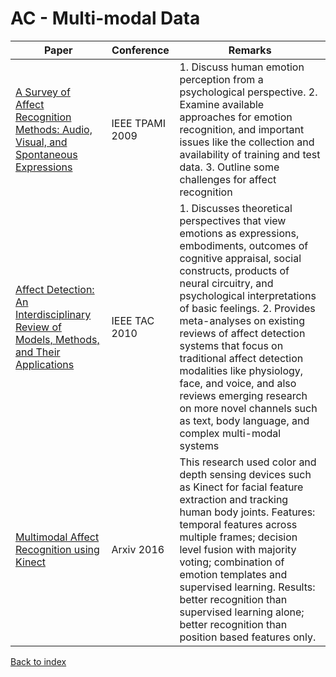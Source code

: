 # AC - Multi-modal Data
|Paper|Conference|Remarks
|--|--|--|
|[A Survey of Affect Recognition Methods: Audio, Visual, and Spontaneous Expressions](https://ibug.doc.ic.ac.uk/media/uploads/documents/PAMI-AVemotionSurvey-CAMERA.pdf)|IEEE TPAMI 2009|1. Discuss human emotion perception from a psychological perspective. 2. Examine available approaches for emotion recognition, and important issues like the collection and availability of training and test data. 3. Outline some challenges for affect recognition|
|[Affect Detection: An Interdisciplinary Review of Models, Methods, and Their Applications](https://ieeexplore.ieee.org/document/5520655/)|IEEE TAC 2010|1.  Discusses theoretical perspectives that view emotions as expressions, embodiments, outcomes of cognitive appraisal, social constructs, products of neural circuitry, and psychological interpretations of basic feelings.  2. Provides meta-analyses on existing reviews of affect detection systems that focus on traditional affect detection modalities like physiology, face, and voice, and also reviews emerging research on more novel channels such as text, body language, and complex multi-modal systems|
|[Multimodal Affect Recognition using Kinect](https://arxiv.org/pdf/1607.02652)|Arxiv 2016|This research used color and depth sensing devices such as Kinect for facial feature extraction and tracking human body joints. Features: temporal features across multiple frames; decision level fusion with majority voting; combination of emotion templates and supervised learning. Results: better recognition than supervised learning alone; better recognition than position based features only.|

[Back to index](../README.md)
<!--stackedit_data:
eyJoaXN0b3J5IjpbNTU4MTI2OTExLDE5OTE5NTkyNDYsLTEyNz
EyMTM1MDFdfQ==
-->
